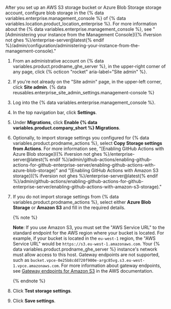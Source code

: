 After you set up an AWS S3 storage bucket or Azure Blob Storage storage account, configure blob storage in the {% data variables.enterprise.management_console %} of {% data variables.location.product_location_enterprise %}. For more information about the {% data variables.enterprise.management_console %}, see "[Administering your instance from the Management Console]({% ifversion not ghes %}/enterprise-server@latest{% endif %}/admin/configuration/administering-your-instance-from-the-management-console)."

1. From an administrative account on {% data variables.product.prodname_ghe_server %}, in the upper-right corner of any page, click {% octicon "rocket" aria-label="Site admin" %}.
1. If you're not already on the "Site admin" page, in the upper-left corner, click **Site admin**.
{% data reusables.enterprise_site_admin_settings.management-console %}
1. Log into the {% data variables.enterprise.management_console %}.
1. In the top navigation bar, click **Settings**.
1. Under **Migrations**, click **Enable {% data variables.product.company_short %} Migrations**.
1. Optionally, to import storage settings you configured for {% data variables.product.prodname_actions %}, select **Copy Storage settings from Actions**. For more information see, "[Enabling GitHub Actions with Azure Blob storage]({% ifversion not ghes %}/enterprise-server@latest{% endif %}/admin/github-actions/enabling-github-actions-for-github-enterprise-server/enabling-github-actions-with-azure-blob-storage)" and "[Enabling GitHub Actions with Amazon S3 storage]({% ifversion not ghes %}/enterprise-server@latest{% endif %}/admin/github-actions/enabling-github-actions-for-github-enterprise-server/enabling-github-actions-with-amazon-s3-storage)."
1. If you do not import storage settings from {% data variables.product.prodname_actions %}, select either **Azure Blob Storage** or **Amazon S3** and fill in the required details.

   {% note %}

   **Note**: If you use Amazon S3, you must set the "AWS Service URL" to the standard endpoint for the AWS region where your bucket is located. For example, if your bucket is located in the `eu-west-1` region, the "AWS Service URL" would be `https://s3.eu-west-1.amazonaws.com`. Your {% data variables.product.prodname_ghe_server %} instance's network must allow access to this host. Gateway endpoints are not supported, such as `bucket.vpce-0e25b8cdd720f900e-argc85vg.s3.eu-west-1.vpce.amazonaws.com`. For more information about gateway endpoints, see [Gateway endpoints for Amazon S3](https://docs.aws.amazon.com/vpc/latest/privatelink/vpc-endpoints-s3.html) in the AWS documentation.

   {% endnote %}
1. Click **Test storage settings**.
1. Click **Save settings**.
